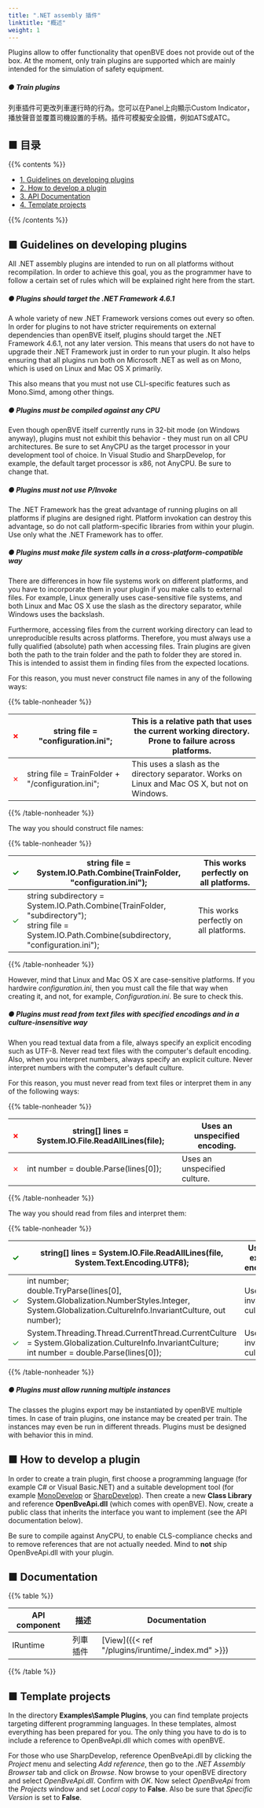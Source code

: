 ```yaml
---
title: ".NET assembly 插件"
linktitle: "概述"
weight: 1
---
```


Plugins allow to offer functionality that openBVE does not provide out of the box. At the moment, only train plugins are supported which are mainly intended for the simulation of safety equipment.

##### ● Train plugins

列車插件可更改列車運行時的行為。您可以在Panel上向顯示Custom Indicator，播放聲音並覆蓋司機設置的手柄。插件可模擬安全設備，例如ATS或ATC。

## ■ 目录

{{% contents %}}

- [1. Guidelines on developing plugins](#guidelines)
- [2. How to develop a plugin](#howto)
- [3. API Documentation](#documentation)
- [4. Template projects](#templates)

{{% /contents %}}

## <a name="guidelines"></a>■ Guidelines on developing plugins

All .NET assembly plugins are intended to run on all platforms without recompilation. In order to achieve this goal, you as the programmer have to follow a certain set of rules which will be explained right here from the start.

##### ● Plugins should target the .NET Framework 4.6.1

A whole variety of new .NET Framework versions comes out every so often. In order for plugins to not have stricter requirements on external dependencies than openBVE itself, plugins should target the .NET Framework 4.6.1, not any later version. This means that users do not have to upgrade their .NET Framework just in order to run your plugin. It also helps ensuring that all plugins run both on Microsoft .NET as well as on Mono, which is used on Linux and Mac OS X primarily.

This also means that you must not use CLI-specific features such as Mono.Simd, among other things.

##### ● Plugins must be compiled against any CPU

Even though openBVE itself currently runs in 32-bit mode (on Windows anyway), plugins must not exhibit this behavior - they must run on all CPU architectures. Be sure to set AnyCPU as the target processor in your development tool of choice. In Visual Studio and SharpDevelop, for example, the default target processor is x86, not AnyCPU. Be sure to change that.

##### ● Plugins must not use P/Invoke

The .NET Framework has the great advantage of running plugins on all platforms if plugins are designed right. Platform invokation can destroy this advantage, so do not call platform-specific libraries from within your plugin. Use only what the .NET Framework has to offer.

##### ● Plugins must make file system calls in a cross-platform-compatible way

There are differences in how file systems work on different platforms, and you have to incorporate them in your plugin if you make calls to external files. For example, Linux generally uses case-sensitive file systems, and both Linux and Mac OS X use the slash as the directory separator, while Windows uses the backslash.

Furthermore, accessing files from the current working directory can lead to unreproducible results across platforms. Therefore, you must always use a fully qualified (absolute) path when accessing files. Train plugins are given both the path to the train folder and the path to folder they are stored in. This is intended to assist them in finding files from the expected locations.

For this reason, you must never construct file names in any of the following ways:

{{% table-nonheader %}}

| <font color="Red">✗</font> | string file = "configuration.ini";                | This is a relative path that uses the current working directory. Prone to failure across platforms. |
| -------------------------- | ------------------------------------------------- | ------------------------------------------------------------ |
| <font color="Red">✗</font> | string file = TrainFolder + "/configuration.ini"; | This uses a slash as the directory separator. Works on Linux and Mac OS X, but not on Windows. |

{{% /table-nonheader %}}

The way you should construct file names:

{{% table-nonheader %}}

| <font color="Green">✓</font> | string file = System.IO.Path.Combine(TrainFolder, "configuration.ini"); | This works perfectly on all platforms. |
| ---------------------------- | ------------------------------------------------------------ | -------------------------------------- |
| <font color="Green">✓</font> | string subdirectory = System.IO.Path.Combine(TrainFolder, "subdirectory");<BR>string file = System.IO.Path.Combine(subdirectory, "configuration.ini"); | This works perfectly on all platforms. |

{{% /table-nonheader %}}

However, mind that Linux and Mac OS X are case-sensitive platforms. If you hardwire *configuration.ini*, then you must call the file that way when creating it, and not, for example, *Configuration.ini*. Be sure to check this.

##### ● Plugins must read from text files with specified encodings and in a culture-insensitive way

When you read textual data from a file, always specify an explicit encoding such as UTF-8. Never read text files with the computer's default encoding. Also, when you interpret numbers, always specify an explicit culture. Never interpret numbers with the computer's default culture.

For this reason, you must never read from text files or interpret them in any of the following ways:

{{% table-nonheader %}}

| <font color="Red">✗</font> | string[] lines = System.IO.File.ReadAllLines(file); | Uses an unspecified encoding. |
| -------------------------- | --------------------------------------------------- | ----------------------------- |
| <font color="Red">✗</font> | int number = double.Parse(lines[0]);                | Uses an unspecified culture.  |

{{% /table-nonheader %}}

The way you should read from files and interpret them:

{{% table-nonheader %}}

| <font color="Green">✓</font> | string[] lines = System.IO.File.ReadAllLines(file, System.Text.Encoding.UTF8); | Uses an explicit encoding.  |
| ---------------------------- | ------------------------------------------------------------ | --------------------------- |
| <font color="Green">✓</font> | int number;<BR>double.TryParse(lines[0], System.Globalization.NumberStyles.Integer, System.Globalization.CultureInfo.InvariantCulture, out number); | Uses the invariant culture. |
| <font color="Green">✓</font> | System.Threading.Thread.CurrentThread.CurrentCulture = System.Globalization.CultureInfo.InvariantCulture;<BR>int number = double.Parse(lines[0]); | Uses the invariant culture. |

{{% /table-nonheader %}}

##### ● Plugins must allow running multiple instances

The classes the plugins export may be instantiated by openBVE multiple times. In case of train plugins, one instance may be created per train. The instances may even be run in different threads. Plugins must be designed with behavior this in mind.

## <a name="howto"></a>■ How to develop a plugin

In order to create a train plugin, first choose a programming language (for example C# or Visual Basic.NET) and a suitable development tool (for example [MonoDevelop](https://www.monodevelop.com/) or [SharpDevelop](http://www.icsharpcode.net/opensource/sd/)). Then create a new **Class Library** and reference **OpenBveApi.dll** (which comes with openBVE). Now, create a public class that inherits the interface you want to implement (see the API documentation below).

Be sure to compile against AnyCPU, to enable CLS-compliance checks and to remove references that are not actually needed. Mind to **not** ship OpenBveApi.dll with your plugin.

## <a name="documentation"></a>■ Documentation

{{% table %}}

| API component | 描述   | Documentation                                     |
| ------------- | ------------- | ------------------------------------------------- |
| IRuntime      | 列車插件 | [View]({{< ref "/plugins/iruntime/_index.md" >}}) |

{{% /table %}}

## <a name="templates"></a>■ Template projects

In the directory **Examples\Sample Plugins**, you can find template projects targeting different programming languages. In these templates, almost everything has been prepared for you. The only thing you have to do is to include a reference to OpenBveApi.dll which comes with openBVE.

For those who use SharpDevelop, reference OpenBveApi.dll by clicking the *Project* menu and selecting *Add reference*, then go to the *.NET Assembly Browser* tab and click on *Browse*. Now browse to your openBVE directory and select *OpenBveApi.dll*. Confirm with *OK*. Now select *OpenBveApi* from the *Projects* window and set *Local copy* to **False**. Also be sure that *Specific Version* is set to **False**.